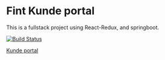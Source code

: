 # Fint Kunde portal #

This is a fullstack project using React-Redux, and springboot.

[![Build Status](https://jenkins.fintlabs.no/buildStatus/icon?job=FINTprosjektet/fint-kunde-portal/master)](https://jenkins.rogfk.no/job/FINTprosjektet/job/fint-kunde-portal/job/master/)

[Kunde portal](https://kunde.felleskomponent.no/)
